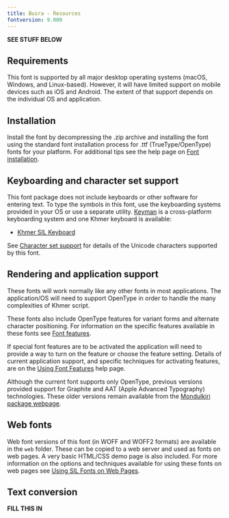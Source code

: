 ```yaml
---
title: Busra - Resources
fontversion: 9.000
---
```


**SEE STUFF BELOW**

## Requirements

This font is supported by all major desktop operating systems (macOS, Windows, and Linux-based). However, it will have limited support on mobile devices such as iOS and Android. The extent of that support depends on the individual OS and application.

## Installation

Install the font by decompressing the .zip archive and installing the font using the standard font installation process for .ttf (TrueType/OpenType) fonts for your platform. For additional tips see the help page on [Font installation](https://software.sil.org/fonts/installation).

## Keyboarding and character set support

This font package does not include keyboards or other software for entering text. To type the symbols in this font, use the keyboarding systems provided in your OS or use a separate utility. [Keyman](https://keyman.com/) is a cross-platform keyboarding system and one Khmer keyboard is available:

- [Khmer SIL Keyboard](https://keyman.com/keyboards/sil_khmer)

See [Character set support](charset.md) for details of the Unicode characters supported by this font.

## Rendering and application support

These fonts will work normally like any other fonts in most applications. The application/OS will need to support OpenType in order to handle the many complexities of Khmer script.

These fonts also include OpenType features for variant forms and alternate character positioning. For information on the specific features available in these fonts see [Font features](features.md). 

If special font features are to be activated the application will need to provide a way to turn on the feature or choose the feature setting. Details of current application support, and specific techniques for activating features, are on the [Using Font Features](https://software.sil.org/fonts/features) help page.

Although the current font supports only OpenType, previous versions provided support for Graphite and AAT (Apple Advanced Typography) technologies. These older versions remain available from the [Mondulkiri package webpage](https://software.sil.org/mondulkiri).

## Web fonts

Web font versions of this font (in WOFF and WOFF2 formats) are available in the `web` folder. These can be copied to a web server and used as fonts on web pages. A very basic HTML/CSS demo page is also included. For more information on the options and techniques available for using these fonts on web pages see [Using SIL Fonts on Web Pages](https://software.sil.org/fonts/webfonts).

## <a id="conv"></a>Text conversion

**FILL THIS IN**

